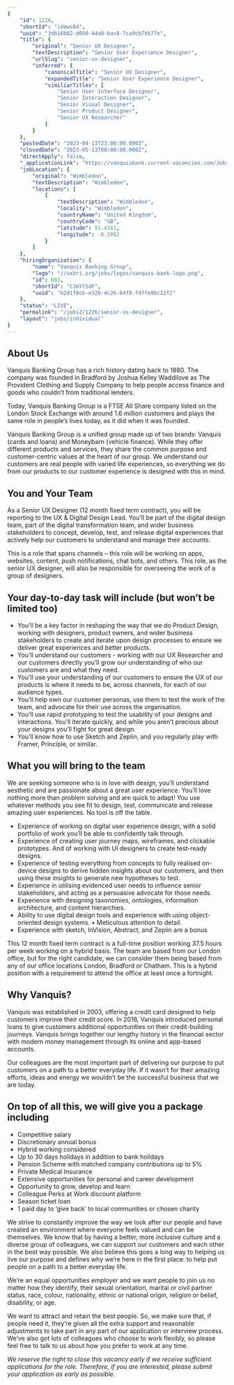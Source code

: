```yaml
---
{
	"id": 1226,
	"shortId": "idews84",
	"uuid": "3db16b82-d050-44a0-bac8-7ca9cb7bb77e",
	"title": {
		"original": "Senior UX Designer",
		"textDescription": "Senior User Experience Designer",
		"urlSlug": "senior-ux-designer",
		"inferred": {
			"canonicalTitle": "Senior UX Designer",
			"expandedTitle": "Senior User Experience Designer",
			"similiarTitles": [
				"Senior User Interface Designer",
				"Senior Interaction Designer",
				"Senior Visual Designer",
				"Senior Product Designer",
				"Senior UX Researcher"
			]
		}
	},
	"postedDate": "2023-04-13T23:00:00.000Z",
	"closedDate": "2023-05-13T00:00:00.000Z",
	"directApply": false,
	"_applicationLink": "https://vanquisbank.current-vacancies.com/Jobs/Advert/3078657?cid=1804&rsid=0&js=0&LinkType=1&FromSearch=False",
	"jobLocation": {
		"original": "Wimbledon",
		"textDescription": "Wimbledon",
		"locations": [
			{
				"textDescription": "Wimbledon",
				"locality": "Wimbledon",
				"countryName": "United Kingdom",
				"countryCode": "GB",
				"latitude": 51.4161,
				"longitude": -0.2062
			}
		]
	},
	"hiringOrganization": {
		"name": "Vanquis Banking Group",
		"logo": "//uxbri.org/jobs/logos/vanquis-bank-logo.png",
		"id": 683,
		"shortId": "CJmYl5dF",
		"uuid": "b2d1f6cb-e32b-4c26-84f8-f47fe9bc22f2"
	},
	"status": "LIVE",
	"permalink": "/jobs2/1226/senior-ux-designer",
	"layout": "jobs/individual"
}
---
```

<h2 id="about-us">About Us</h2>
<p>Vanquis Banking Group has a rich history dating back to 1880. The company was founded in Bradford by Joshua Kelley Waddilove as The Provident Clothing and Supply Company to help people access finance and goods who couldn’t from traditional lenders.</p>
<p>Today, Vanquis Banking Group is a FTSE All Share company listed on the London Stock Exchange with around 1.6 million customers and plays the same role in people’s lives today, as it did when it was founded.</p>
<p>Vanquis Banking Group is a unified group made up of two brands: Vanquis (cards and loans) and Moneybarn (vehicle finance). While they offer different products and services, they share the common purpose and customer-centric values at the heart of our group. We understand our customers are real people with varied life experiences, so everything we do from our products to our customer experience is designed with this in mind.</p>
<h2 id="you-and-your-team">You and Your Team</h2>
<p>As a Senior UX Designer (12 month fixed term contract), you will be reporting to the UX &amp; Digital Design Lead. You’ll be part of the digital design team, part of the digital transformation team, and wider business stakeholders to concept, develop, test, and release digital experiences that actively help our customers to understand and manage their accounts.</p>
<p>This is a role that spans channels – this role will be working on apps, websites, content, push notifications, chat bots, and others. This role, as the senior UX designer, will also be responsible for overseeing the work of a group of designers.</p>
<h2 id="your-day-to-day-task-will-include-but-wont-be-limited-too">Your day-to-day task will include (but won’t be limited too)</h2>
<ul>
<li>You’ll be a key factor in reshaping the way that we do Product Design, working with designers, product owners, and wider business stakeholders to create and iterate upon design processes to ensure we deliver great experiences and better products.</li>
<li>You’ll understand our customers - working with our UX Researcher and our customers directly you’ll grow our understanding of who our customers are and what they need.</li>
<li>You’ll use your understanding of our customers to ensure the UX of our products is where it needs to be, across channels, for each of our audience types.</li>
<li>You’ll help own our customer personas, use them to test the work of the team, and advocate for their use across the organisation.</li>
<li>You’ll use rapid prototyping to test the usability of your designs and interactions. You’ll iterate quickly, and while you aren’t precious about your designs you’ll fight for great design.</li>
<li>You’ll know how to use Sketch and Zeplin, and you regularly play with Framer, Principle, or similar.</li>
</ul>
<h2 id="what-you-will-bring-to-the-team">What you will bring to the team</h2>
<p>We are seeking someone who is in love with design, you’ll understand aesthetic and are passionate about a great user experience. You’ll love nothing more than problem solving and are quick to adapt! You use whatever methods you see fit to design, test, communicate and release amazing user experiences. No tool is off the table.</p>
<ul>
<li>Experience of working on digital user experience design, with a solid portfolio of work you’ll be able to confidently talk through.</li>
<li>Experience of creating user journey maps, wireframes, and clickable prototypes. And of working with UI designers to create test-ready designs.</li>
<li>Experience of testing everything from concepts to fully realised on-device designs to derive hidden insights about our customers, and then using these insights to generate new hypotheses to test.</li>
<li>Experience in utilising evidenced user needs to influence senior stakeholders, and acting as a persuasive advocate for those needs.</li>
<li>Experience with designing taxonomies, ontologies, information architecture, and content hierarchies.</li>
<li>Ability to use digital design tools and experience with using object-oriented design systems. • Meticulous attention to detail.</li>
<li>Experience with sketch, InVision, Abstract, and Zeplin are a bonus</li>
</ul>
<p>This 12 month fixed term contract is a full-time position working 37.5 hours per week working on a hybrid basis. The team are based from our London office, but for the right candidate, we can consider them being based from any of our office locations London, Bradford or Chatham. This is a hybrid position with a requirement to attend the office at least once a fortnight.</p>
<h2 id="why-vanquis">Why Vanquis?</h2>
<p>Vanquis was established in 2003, offering a credit card designed to help customers improve their credit score. In 2016, Vanquis introduced personal loans to give customers additional opportunities on their credit-building journeys. Vanquis brings together our lengthy history in the financial sector with modern money management through its online and app-based accounts.</p>
<p>Our colleagues are the most important part of delivering our purpose to put customers on a path to a better everyday life. If it wasn’t for their amazing efforts, ideas and energy we wouldn’t be the successful business that we are today.</p>
<h2 id="on-top-of-all-this-we-will-give-you-a-package-including">On top of all this, we will give you a package including</h2>
<ul>
<li>Competitive salary</li>
<li>Discretionary annual bonus</li>
<li>Hybrid working considered</li>
<li>Up to 30 days holidays in addition to bank holidays</li>
<li>Pension Scheme with matched company contributions up to 5%</li>
<li>Private Medical Insurance</li>
<li>Extensive opportunities for personal and career development</li>
<li>Opportunity to grow, develop and learn</li>
<li>Colleague Perks at Work discount platform</li>
<li>Season ticket loan</li>
<li>1 paid day to ‘give back’ to local communities or chosen charity</li>
</ul>
<p>We strive to constantly improve the way we look after our people and have created an environment where everyone feels valued and can be themselves. We know that by having a better, more inclusive culture and a diverse group of colleagues, we can support our customers and each other in the best way possible. We also believe this goes a long way to helping us live our purpose and defines why we’re here in the first place: to help put people on a path to a better everyday life.</p>
<p>We’re an equal opportunities employer and we want people to join us no matter how they identify, their sexual orientation, marital or civil partner status, race, colour, nationality, ethnic or national origin, religion or belief, disability, or age.</p>
<p>We want to attract and retain the best people. So, we make sure that, if people need it, they’re given all the extra support and reasonable adjustments to take part in any part of our application or interview process. We’ve also got lots of colleagues who choose to work flexibly, so please feel free to talk to us about how you prefer to work at any time.</p>
<p><em>We reserve the right to close this vacancy early if we receive sufficient applications for the role. Therefore, if you are interested, please submit your application as early as possible.</em></p>

